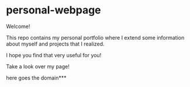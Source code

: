 ﻿# personal-webpage


Welcome!

This repo contains my personal portfolio where I extend some information about myself and projects that I realized. 

I hope you find that very useful for you!

Take a look over my page!

here goes the domain***


